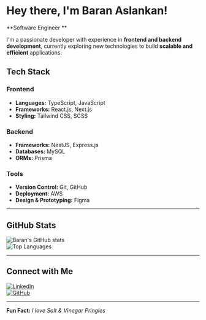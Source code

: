 # Hey there, I'm Baran Aslankan!

**Software Engineer **

I'm a passionate developer with experience in **frontend and backend development**, currently exploring new technologies to build **scalable and efficient** applications.  

## Tech Stack  
### Frontend  
- **Languages:** TypeScript, JavaScript  
- **Frameworks:** React.js, Next.js  
- **Styling:** Tailwind CSS, SCSS  

### Backend  
- **Frameworks:** NestJS, Express.js  
- **Databases:** MySQL  
- **ORMs:** Prisma  

### Tools  
- **Version Control:** Git, GitHub  
- **Deployment:** AWS  
- **Design & Prototyping:** Figma  

---

## GitHub Stats  
![Baran's GitHub stats](https://github-readme-stats.vercel.app/api?username=baranaslankan&show_icons=true&theme=dark)  
![Top Languages](https://github-readme-stats.vercel.app/api/top-langs/?username=baranaslankan&layout=compact&theme=dark)  

---

## Connect with Me  
[![LinkedIn](https://img.shields.io/badge/LinkedIn-Profile-blue?style=flat-square&logo=linkedin)](https://www.linkedin.com/in/baranaslankan/)  
[![GitHub](https://img.shields.io/badge/GitHub-Follow-black?style=flat-square&logo=github)](https://github.com/baranaslankan)  

---

**Fun Fact:** *I love Salt & Vinegar Pringles*
